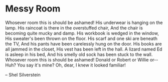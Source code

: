 # Messy Room

Whosever room this is should be ashamed!
His underwear is hanging on the lamp.
His raincoat is there in the overstuffed chair,
And the chair is becoming quite mucky and damp.
His workbook is wedged in the window,
His sweater's been thrown on the floor.
His scarf and one ski are beneath the TV,
And his pants have been carelessly hung on the door.
His books are all jammed in the closet,
His vest has been left in the hall.
A lizard named Ed is asleep in his bed,
And his smelly old sock has been stuck to the wall.
Whosever room this is should be ashamed!
Donald or Robert or Willie or--
Huh? You say it's mine? Oh, dear,
I knew it looked familiar!

– Shel Silverstein
